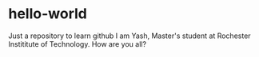 # hello-world
Just a repository to learn github
I am Yash, Master's student at Rochester Instititute of Technology.
How are you all?
